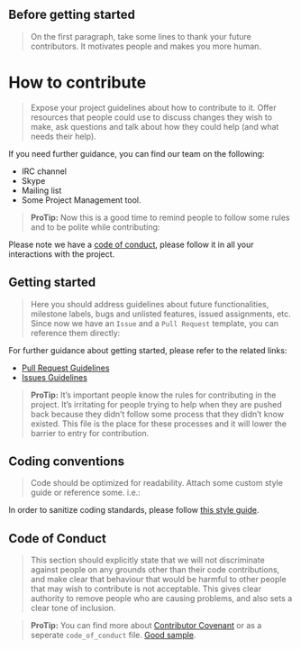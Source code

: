 Before getting started
----------------------

> On the first paragraph, take some lines to thank your future contributors. It motivates people and makes you more human.

How to contribute
=================

> Expose your project guidelines about how to contribute to it. Offer resources that people could use to discuss changes they wish to make, ask questions and talk about how they could help (and what needs their help).

If you need further guidance, you can find our team on the following:

-   IRC channel
-   Skype
-   Mailing list
-   Some Project Management tool.

> **ProTip:** Now this is a good time to remind people to follow some rules and to be polite while contributing:

Please note we have a [code of conduct](#code-of-conduct), please follow it in all your interactions with the project.

Getting started
---------------

> Here you should address guidelines about future functionalities, milestone labels, bugs and unlisted features, issued assignments, etc. Since now we have an `Issue` and a `Pull Request` template, you can reference them directly:

For further guidance about getting started, please refer to the related links:

-   [Pull Request Guidelines](PULL_REQUEST_TEMPLATE.md)
-   [Issues Guidelines](ISSUE_TEMPLATE.md)

> **ProTip:** It’s important people know the rules for contributing in the project. It’s irritating for people trying to help when they are pushed back because they didn’t follow some process that they didn’t know existed. This file is the place for these processes and it will lower the barrier to entry for contribution.

Coding conventions
------------------

> Code should be optimized for readability. Attach some custom style guide or reference some. i.e.:

In order to sanitize coding standards, please follow [this style guide](https://github.com/airbnb/javascript).

Code of Conduct
---------------

> This section should explicitly state that we will not discriminate against people on any grounds other than their code contributions, and make clear that behaviour that would be harmful to other people that may wish to contribute is not acceptable. This gives clear authority to remove people who are causing problems, and also sets a clear tone of inclusion.

> **ProTip:** You can find more about [Contributor Covenant](http://contributor-covenant.org) or as a seperate `code_of_conduct` file. [Good sample](http://contributor-covenant.org/version/1/4/).
